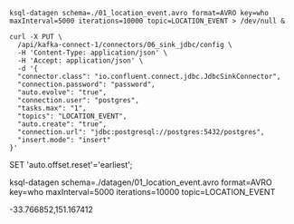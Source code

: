 

```
ksql-datagen schema=./01_location_event.avro format=AVRO key=who maxInterval=5000 iterations=10000 topic=LOCATION_EVENT > /dev/null &
```

```
curl -X PUT \
  /api/kafka-connect-1/connectors/06_sink_jdbc/config \
  -H 'Content-Type: application/json' \
  -H 'Accept: application/json' \
  -d '{
  "connector.class": "io.confluent.connect.jdbc.JdbcSinkConnector",
  "connection.password": "password",
  "auto.evolve": "true",
  "connection.user": "postgres",
  "tasks.max": "1",
  "topics": "LOCATION_EVENT",
  "auto.create": "true",
  "connection.url": "jdbc:postgresql://postgres:5432/postgres",
  "insert.mode": "insert"
}'
```


SET 'auto.offset.reset'='earliest';

ksql-datagen schema=./datagen/01_location_event.avro format=AVRO key=who maxInterval=5000 iterations=10000 topic=LOCATION_EVENT

-33.766852,151.167412